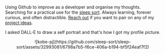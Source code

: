 Using Github to improve as a developer and organise my thoughts. Searching for a practical use for the [sleep sort](https://stackoverflow.com/questions/74917807/is-there-any-practical-use-case-for-sleep-sort). Always learning, forever curious, and often distractible. [Reach out](mailto:matthewkoenig@acm.org) if you want to pair on any of my [project ideas](https://github.com/sleep-sort/content/blob/main/project-ideas.md).

I asked DALL-E to draw a self portrait and that's how I got my profile picture.

<center>
  ![kobe-pj](https://github.com/sleep-sort/sleep-sort/assets/32993081/6798a7b5-f6ce-406a-b194-bf5f24eaf7f2)
</center>
